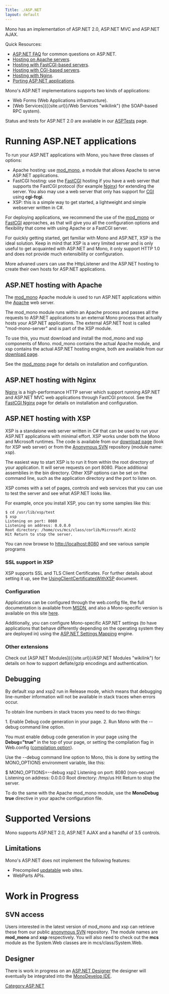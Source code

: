 ```yaml
---
Title: ./ASP.NET
layout: default
---
```


Mono has an implementation of ASP.NET 2.0, ASP.NET MVC and ASP.NET AJAX.

Quick Resources:

-   [ ASP.NET FAQ]({{site.url}}/FAQ:_ASP.NET "wikilink") for common questions on
    ASP.NET.
-   [Hosting on Apache servers]({{site.url}}/mod_mono "wikilink").
-   [Hosting with FastCGI-based servers]({{site.url}}/FastCGI "wikilink").
-   [Hosting with CGI-based servers]({{site.url}}/CGI "wikilink").
-   [Hosting with Nginx]({{site.url}}/FastCGI_Nginx "wikilink").
-   [Porting ASP.NET
    applications]({{site.url}}/Guide:_Porting_ASP.NET_Applications "wikilink").

Mono's ASP.NET implementations supports two kinds of applications:

-   Web Forms (Web Applications infrastructure).
-   [Web Services]({{site.url}}/Web Services "wikilink") (the SOAP-based RPC system).

Status and tests for ASP.NET 2.0 are available in our
[ASPTests]({{site.url}}/ASPTests "wikilink") page.

Running ASP.NET applications
============================

To run your ASP.NET applications with Mono, you have three classes of
options:

-   Apache hosting: use [mod\_mono]({{site.url}}/mod_mono "wikilink"), a module that
    allows Apache to serve ASP.NET applications.
-   FastCGI hosting: use the [FastCGI]({{site.url}}/FastCGI "wikilink") hosting if
    you have a web server that supports the FastCGI protocol (for
    example [Nginx]({{site.url}}/FastCGI_Nginx "wikilink")) for extending the server.
    You also may use a web server that only has support for
    [CGI]({{site.url}}/CGI "wikilink") using **cgi-fcgi**.
-   XSP: this is a simple way to get started, a lightweight and simple
    webserver written in C\#.

For deploying applications, we recommend the use of the
[mod\_mono]({{site.url}}/mod_mono "wikilink") or [FastCGI]({{site.url}}/FastCGI "wikilink")
approaches, as that will give you all the configuration options and
flexibility that come with using Apache or a FastCGI server.

For quickly getting started, get familiar with Mono and ASP.NET, XSP is
the ideal solution. Keep in mind that XSP is a very limited server and
is only useful to get acquainted with ASP.NET and Mono, it only support
HTTP 1.0 and does not provide much extensibility or configuration.

More advaned users can use the HttpListener and the ASP.NET hosting to
create their own hosts for ASP.NET applications.

ASP.NET hosting with Apache
---------------------------

The [mod\_mono]({{site.url}}/mod_mono "wikilink") Apache module is used to run
ASP.NET applications within the [Apache](http://httpd.apache.org) web
server.

The mod\_mono module runs within an Apache process and passes all the
requests to ASP.NET applications to an external Mono process that
actually hosts your ASP.NET applications. The external ASP.NET host is
called "mod-mono-server" and is part of the XSP module.

To use this, you must download and install the mod\_mono and xsp
components of Mono. mod\_mono contains the actual Apache module, and xsp
contains the actual ASP.NET hosting engine, both are available from our
[download page]({{site.url}}/Downloads "wikilink").

See the [mod\_mono]({{site.url}}/Mod_mono "wikilink") page for details on
installation and configuration.

ASP.NET hosting with Nginx
--------------------------

[Nginx](http://wiki.nginx.org/) is a high-performance HTTP server which
support running ASP.NET and ASP.NET MVC web applications through FastCGI
protocol. See the [FastCGI Nginx](http://mono-project.com/FastCGI_Nginx)
page for details on installation and configuration.

ASP.NET hosting with XSP
------------------------

XSP is a standalone web server written in C\# that can be used to run
your ASP.NET applications with minimal effort. XSP works under both the
Mono and Microsoft runtimes. The code is available from our [download
page]({{site.url}}/Downloads "wikilink") (look for XSP web server) or from the
[Anonymous SVN]({{site.url}}/AnonSVN "wikilink") repository (module name: xsp).

The easiest way to start XSP is to run it from within the root directory
of your application. It will serve requests on port 8080. Place
additional assemblies in the bin directory. Other XSP options can be set
on the command line, such as the application directory and the port to
listen on.

XSP comes with a set of pages, controls and web services that you can
use to test the server and see what ASP.NET looks like.

For example, once you install XSP, you can try some samples like this:

<bash>

`$ cd /usr/lib/xsp/test`\
`$ xsp`\
`Listening on port: 8080`\
`Listening on address: 0.0.0.0`\
`Root directory: /home/cvs/mcs/class/corlib/Microsoft.Win32`\
`Hit Return to stop the server.`

</bash>

You can now browse to <http://localhost:8080> and see various sample
programs

### SSL support in XSP

XSP supports SSL and TLS Client Certificates. For further details about
setting it up, see the
[UsingClientCertificatesWithXSP]({{site.url}}/UsingClientCertificatesWithXSP "wikilink")
document.

### Configuration

Applications can be configured through the web.config file, the full
documentation is available from
[MSDN](http://msdn2.microsoft.com/en-us/library/b5ysx397.aspx), and also
a Mono-specific version is available on this site
[here]({{site.url}}/Config_system.web "wikilink").

Additionally, you can configure Mono-specific ASP.NET settings (to have
applications that behave differently depending on the operating system
they are deployed in) using the [ASP.NET Settings
Mapping]({{site.url}}/ASP.NET_Settings_Mapping "wikilink") engine.

### Other extensions

Check out [ASP.NET Modules]({{site.url}}/ASP.NET Modules "wikilink") for details on
how to support deflate/gzip encodings and authentication.

Debugging
---------

By default xsp and xsp2 run in Release mode, which means that debugging
line-number information will not be available in stack traces when
errors occur.

To obtain line numbers in stack traces you need to do two things:

​1. Enable Debug code generation in your page. 2. Run Mono with the
--debug command line option.

You must enable debug code generation in your page using the
**Debug="true"** in the top of your page, or setting the compilation
flag in Web.config ([compilation
option](Config#.3Ccompilation.3{{site.url}}/E "wikilink")).

Use the --debug command line option to Mono, this is done by setting the
MONO\_OPTIONS environment variable, like this:

<bash> \$ MONO\_OPTIONS=--debug xsp2 Listening on port: 8080
(non-secure) Listening on address: 0.0.0.0 Root directory: /tmp/us Hit
Return to stop the server. </bash>

To do the same with the Apache mod\_mono module, use the **MonoDebug
true** directive in your apache configuration file.

Supported Versions
==================

Mono supports ASP.NET 2.0, ASP.NET AJAX and a handful of 3.5 controls.

Limitations
-----------

Mono's ASP.NET does not implement the following features:

-   Precompiled <u>updatable</u> web sites.
-   WebParts APIs.

Work in Progress
================

SVN access
----------

Users interested in the latest version of mod\_mono and xsp can retrieve
these from our public [anonymous SVN]({{site.url}}/AnonSVN "wikilink") repository.
The module names are <b>mod\_mono</b> and <b>xsp</b> respectively. You
will also need to check out the <b>mcs</b> module as the System.Web
classes are in mcs/class/System.Web.

Designer
--------

There is work in progress on an [ASP.NET
Designer]({{site.url}}/AspNetEdit "wikilink") the designer will eventually be
integrated into the [MonoDevelop IDE]({{site.url}}/Monodevelop "wikilink").

<Category:ASP.NET>
